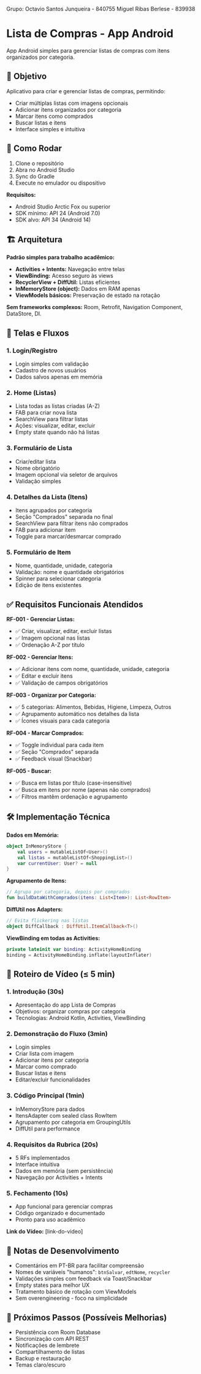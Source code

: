 Grupo:
Octavio Santos Junqueira - 840755
Miguel Ribas Berlese - 839938

# Lista de Compras - App Android

App Android simples para gerenciar listas de compras com itens organizados por categoria.

## 📱 Objetivo

Aplicativo para criar e gerenciar listas de compras, permitindo:
- Criar múltiplas listas com imagens opcionais
- Adicionar itens organizados por categoria
- Marcar itens como comprados
- Buscar listas e itens
- Interface simples e intuitiva

## 🚀 Como Rodar

1. Clone o repositório
2. Abra no Android Studio
3. Sync do Gradle
4. Execute no emulador ou dispositivo

**Requisitos:**
- Android Studio Arctic Fox ou superior
- SDK mínimo: API 24 (Android 7.0)
- SDK alvo: API 34 (Android 14)

## 🏗️ Arquitetura

**Padrão simples para trabalho acadêmico:**
- **Activities + Intents:** Navegação entre telas
- **ViewBinding:** Acesso seguro às views
- **RecyclerView + DiffUtil:** Listas eficientes
- **InMemoryStore (object):** Dados em RAM apenas
- **ViewModels básicos:** Preservação de estado na rotação

**Sem frameworks complexos:** Room, Retrofit, Navigation Component, DataStore, DI.

## 📱 Telas e Fluxos

### 1. Login/Registro
- Login simples com validação
- Cadastro de novos usuários
- Dados salvos apenas em memória

### 2. Home (Listas)
- Lista todas as listas criadas (A-Z)
- FAB para criar nova lista
- SearchView para filtrar listas
- Ações: visualizar, editar, excluir
- Empty state quando não há listas

### 3. Formulário de Lista
- Criar/editar lista
- Nome obrigatório
- Imagem opcional via seletor de arquivos
- Validação simples

### 4. Detalhes da Lista (Itens)
- Itens agrupados por categoria
- Seção "Comprados" separada no final
- SearchView para filtrar itens não comprados
- FAB para adicionar item
- Toggle para marcar/desmarcar comprado

### 5. Formulário de Item
- Nome, quantidade, unidade, categoria
- Validação: nome e quantidade obrigatórios
- Spinner para selecionar categoria
- Edição de itens existentes

## ✅ Requisitos Funcionais Atendidos

**RF-001 - Gerenciar Listas:**
- ✅ Criar, visualizar, editar, excluir listas
- ✅ Imagem opcional nas listas
- ✅ Ordenação A-Z por título

**RF-002 - Gerenciar Itens:**
- ✅ Adicionar itens com nome, quantidade, unidade, categoria
- ✅ Editar e excluir itens
- ✅ Validação de campos obrigatórios

**RF-003 - Organizar por Categoria:**
- ✅ 5 categorias: Alimentos, Bebidas, Higiene, Limpeza, Outros
- ✅ Agrupamento automático nos detalhes da lista
- ✅ Ícones visuais para cada categoria

**RF-004 - Marcar Comprados:**
- ✅ Toggle individual para cada item
- ✅ Seção "Comprados" separada
- ✅ Feedback visual (Snackbar)

**RF-005 - Buscar:**
- ✅ Busca em listas por título (case-insensitive)
- ✅ Busca em itens por nome (apenas não comprados)
- ✅ Filtros mantêm ordenação e agrupamento

## 🛠️ Implementação Técnica

**Dados em Memória:**
```kotlin
object InMemoryStore {
    val users = mutableListOf<User>()
    val listas = mutableListOf<ShoppingList>()
    var currentUser: User? = null
}
```

**Agrupamento de Itens:**
```kotlin
// Agrupa por categoria, depois por comprados
fun buildDataWithComprados(itens: List<Item>): List<RowItem>
```

**DiffUtil nos Adapters:**
```kotlin
// Evita flickering nas listas
object DiffCallback : DiffUtil.ItemCallback<T>()
```

**ViewBinding em todas as Activities:**
```kotlin
private lateinit var binding: ActivityHomeBinding
binding = ActivityHomeBinding.inflate(layoutInflater)
```

## 🎥 Roteiro de Vídeo (≤ 5 min)

### 1. Introdução (30s)
- Apresentação do app Lista de Compras
- Objetivos: organizar compras por categoria
- Tecnologias: Android Kotlin, Activities, ViewBinding

### 2. Demonstração do Fluxo (3min)
- Login simples
- Criar lista com imagem
- Adicionar itens por categoria
- Marcar como comprado
- Buscar listas e itens
- Editar/excluir funcionalidades

### 3. Código Principal (1min)
- InMemoryStore para dados
- ItensAdapter com sealed class RowItem
- Agrupamento por categoria em GroupingUtils
- DiffUtil para performance

### 4. Requisitos da Rubrica (20s)
- 5 RFs implementados
- Interface intuitiva
- Dados em memória (sem persistência)
- Navegação por Activities + Intents

### 5. Fechamento (10s)
- App funcional para gerenciar compras
- Código organizado e documentado
- Pronto para uso acadêmico

**Link do Vídeo:** [link-do-video]

## 📝 Notas de Desenvolvimento

- Comentários em PT-BR para facilitar compreensão
- Nomes de variáveis "humanos": `btnSalvar`, `edtNome`, `recycler`
- Validações simples com feedback via Toast/Snackbar
- Empty states para melhor UX
- Tratamento básico de rotação com ViewModels
- Sem overengineering - foco na simplicidade

## 🔧 Próximos Passos (Possíveis Melhorias)

- Persistência com Room Database
- Sincronização com API REST
- Notificações de lembrete
- Compartilhamento de listas
- Backup e restauração
- Temas claro/escuro

